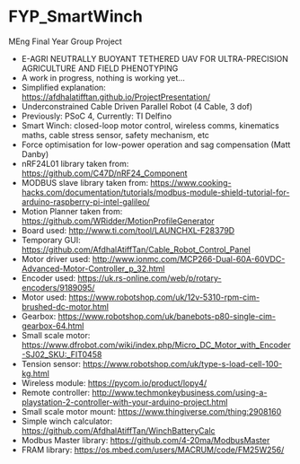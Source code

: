 # FYP_SmartWinch
MEng Final Year Group Project

* E-AGRI NEUTRALLY BUOYANT TETHERED UAV FOR ULTRA-PRECISION AGRICULTURE AND FIELD PHENOTYPING
* A work in progress, nothing is working yet...
* Simplified explanation: https://afdhalatifftan.github.io/ProjectPresentation/
* Underconstrained Cable Driven Parallel Robot (4 Cable, 3 dof)
* Previously: PSoC 4, Currently: TI Delfino 
* Smart Winch: closed-loop motor control, wireless comms, kinematics maths, cable stress sensor, safety mechanism, etc
* Force optimisation for low-power operation and sag compensation (Matt Danby)
* nRF24L01 library taken from: https://github.com/C47D/nRF24_Component
* MODBUS slave library taken from: https://www.cooking-hacks.com/documentation/tutorials/modbus-module-shield-tutorial-for-arduino-raspberry-pi-intel-galileo/
* Motion Planner taken from: https://github.com/WRidder/MotionProfileGenerator
* Board used: http://www.ti.com/tool/LAUNCHXL-F28379D
* Temporary GUI: https://github.com/AfdhalAtiffTan/Cable_Robot_Control_Panel 
* Motor driver used: http://www.ionmc.com/MCP266-Dual-60A-60VDC-Advanced-Motor-Controller_p_32.html 
* Encoder used: https://uk.rs-online.com/web/p/rotary-encoders/9189095/ 
* Motor used: https://www.robotshop.com/uk/12v-5310-rpm-cim-brushed-dc-motor.html
* Gearbox: https://www.robotshop.com/uk/banebots-p80-single-cim-gearbox-64.html
* Small scale motor: https://www.dfrobot.com/wiki/index.php/Micro_DC_Motor_with_Encoder-SJ02_SKU:_FIT0458
* Tension sensor: https://www.robotshop.com/uk/type-s-load-cell-100-kg.html 
* Wireless module: https://pycom.io/product/lopy4/ 
* Remote controller: http://www.techmonkeybusiness.com/using-a-playstation-2-controller-with-your-arduino-project.html
* Small scale motor mount: https://www.thingiverse.com/thing:2908160
* Simple winch calculator: https://github.com/AfdhalAtiffTan/WinchBatteryCalc
* Modbus Master library: https://github.com/4-20ma/ModbusMaster
* FRAM library: https://os.mbed.com/users/MACRUM/code/FM25W256/
